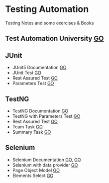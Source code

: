 # Testing Automation
Testing Notes and some exercises & Books

## Test Automation University [GO](https://testautomationu.applitools.com/learningpaths.html)

## JUnit
* JUnit5 Documentation [GO](https://junit.org/junit5/docs/current/user-guide/)
* JUnit Test [GO](https://github.com/HopeMashal/Testing-Automation/tree/master/JUNIT/junitdemo/src)
* Rest Assured Test [GO](https://github.com/HopeMashal/Testing-Automation/tree/master/JUNIT/rest-assured-demo/src)
* Parameters Test [GO](https://github.com/HopeMashal/Testing-Automation/tree/master/JUNIT/param-task-demo/src)

## TestNG
* TestNG Documentation [GO](https://testng.org/doc/documentation-main.html)
* TestNG with Parameters Test [GO](https://github.com/HopeMashal/Testing-Automation/tree/master/TESTNG/testng-demo/src)
* Rest Assured Test [GO](https://github.com/HopeMashal/Testing-Automation/tree/master/TESTNG/rest-assured-demo/src)
* Team Task [GO](https://github.com/HopeMashal/Team-Testing-Task)
* Summary Task [GO](https://github.com/HopeMashal/Task-Summary)

## Selenium
* Selenium Documentation [GO](https://www.selenium.dev/documentation/), [GO](https://www.selenium.dev/selenium/docs/api/py/api.html)
* Selenium with data provider [GO](https://github.com/HopeMashal/Testing-Automation/tree/master/Selenium/selenium-task/src)
* Page Object Model [GO](https://github.com/HopeMashal/Testing-Automation/tree/master/Selenium/pom-task/src)
* Elements Select [GO](https://github.com/HopeMashal/Testing-Automation/tree/master/Selenium/element-task/src)